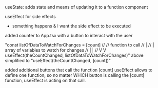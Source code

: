 useState: adds state and means of updating it to a function component

useEffect for side effects

- something happens & I want the side effect to be executed

added counter to App.tsx with a button to interact with the user

"const listOfDataToWatchForChanges = [count]
//
// function to call
// |
// | array of variables to watch for changes
// | |
// V V
useEffect(theCountChanged, listOfDataToWatchForChanges)"
above simplified to "useEffect(theCountChanged, [count])"

added additional buttons that call the function [count]
useEffect allows to define one function, so no matter WHICH button is calling the [count] function, useEffect is acting on that call.
